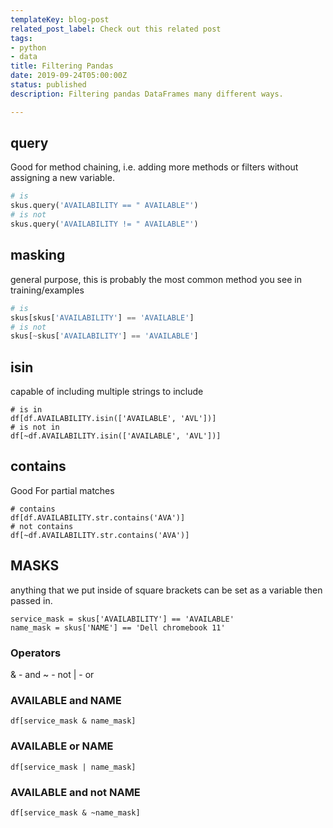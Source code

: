 ```yaml
---
templateKey: blog-post
related_post_label: Check out this related post
tags:
- python
- data
title: Filtering Pandas
date: 2019-09-24T05:00:00Z
status: published
description: Filtering pandas DataFrames many different ways.

---
```

## query

Good for method chaining, i.e. adding more methods or filters without assigning a new variable.

```python
# is
skus.query('AVAILABILITY == " AVAILABLE"')
# is not
skus.query('AVAILABILITY != " AVAILABLE"')
```

## masking

general purpose, this is probably the most common method you see in training/examples

```python
# is
skus[skus['AVAILABILITY'] == 'AVAILABLE']
# is not
skus[~skus['AVAILABILITY'] == 'AVAILABLE']
```

## isin

capable of including multiple strings to include

    # is in
    df[df.AVAILABILITY.isin(['AVAILABLE', 'AVL'])]
    # is not in
    df[~df.AVAILABILITY.isin(['AVAILABLE', 'AVL'])]

## contains

Good For partial matches

    # contains
    df[df.AVAILABILITY.str.contains('AVA')]
    # not contains
    df[~df.AVAILABILITY.str.contains('AVA')]

## MASKS

anything that we put inside of square brackets can be set as a variable then passed in.

    service_mask = skus['AVAILABILITY'] == 'AVAILABLE'
    name_mask = skus['NAME'] == 'Dell chromebook 11'

### Operators

& - and
\~ - not
| - or

### AVAILABLE and NAME

    df[service_mask & name_mask]

### AVAILABLE or NAME

    df[service_mask | name_mask]

### AVAILABLE and not NAME

    df[service_mask & ~name_mask]
